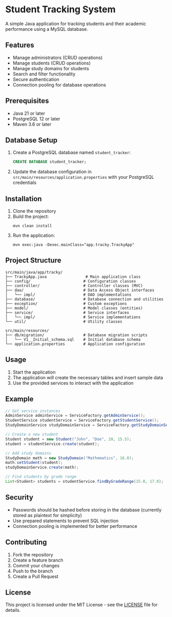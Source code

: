 # Student Tracking System

A simple Java application for tracking students and their academic performance using a MySQL database.

## Features

- Manage administrators (CRUD operations)
- Manage students (CRUD operations)
- Manage study domains for students
- Search and filter functionality
- Secure authentication
- Connection pooling for database operations

## Prerequisites

- Java 21 or later
- PostgreSQL 12 or later
- Maven 3.6 or later

## Database Setup

1. Create a PostgreSQL database named `student_tracker`:
   ```sql
   CREATE DATABASE student_tracker;
   ```
2. Update the database configuration in `src/main/resources/application.properties` with your PostgreSQL credentials

## Installation

1. Clone the repository
2. Build the project:
   ```
   mvn clean install
   ```
3. Run the application:
   ```
   mvn exec:java -Dexec.mainClass="app.tracky.TrackyApp"
   ```

## Project Structure

```
src/main/java/app/tracky/
├── TrackyApp.java                 # Main application class
├── config/                       # Configuration classes
├── controller/                   # Controller classes (MVC)
├── dao/                          # Data Access Object interfaces
│   └── impl/                     # DAO implementations
├── database/                     # Database connection and utilities
├── exception/                    # Custom exceptions
├── model/                        # Model classes (entities)
├── service/                      # Service interfaces
│   └── impl/                     # Service implementations
└── util/                         # Utility classes

src/main/resources/
├── db/migration/                 # Database migration scripts
│   └── V1__Initial_schema.sql    # Initial database schema
└── application.properties        # Application configuration
```

## Usage

1. Start the application
2. The application will create the necessary tables and insert sample data
3. Use the provided services to interact with the application

## Example

```java
// Get service instances
AdminService adminService = ServiceFactory.getAdminService();
StudentService studentService = ServiceFactory.getStudentService();
StudyDomainService studyDomainService = ServiceFactory.getStudyDomainService();

// Create a new student
Student student = new Student("John", "Doe", 20, 15.5);
student = studentService.create(student);

// Add study domains
StudyDomain math = new StudyDomain("Mathematics", 16.0);
math.setStudent(student);
studyDomainService.create(math);

// Find students by grade range
List<Student> students = studentService.findByGradeRange(15.0, 17.0);
```

## Security

- Passwords should be hashed before storing in the database (currently stored as plaintext for simplicity)
- Use prepared statements to prevent SQL injection
- Connection pooling is implemented for better performance

## Contributing

1. Fork the repository
2. Create a feature branch
3. Commit your changes
4. Push to the branch
5. Create a Pull Request

## License

This project is licensed under the MIT License - see the [LICENSE](LICENSE) file for details.
